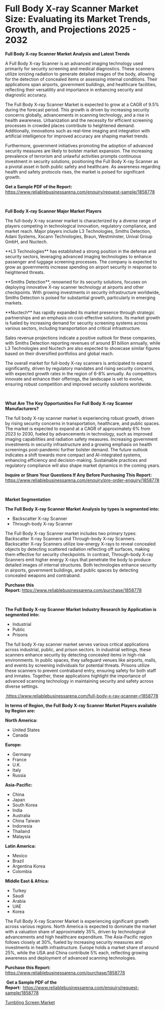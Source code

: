 <p><h1>Full Body X-ray Scanner Market Size: Evaluating its Market Trends, Growth, and Projections 2025 - 2032</h1></p><p><strong>Full Body X-ray Scanner Market Analysis and Latest Trends</strong></p>
<p><p>A Full Body X-ray Scanner is an advanced imaging technology used primarily for security screening and medical diagnostics. These scanners utilize ionizing radiation to generate detailed images of the body, allowing for the detection of concealed items or assessing internal conditions. Their applications span airports, government buildings, and healthcare facilities, reflecting their versatility and importance in enhancing security and diagnostic accuracy.</p><p>The Full Body X-ray Scanner Market is expected to grow at a CAGR of 9.5% during the forecast period. This growth is driven by increasing security concerns globally, advancements in scanning technology, and a rise in health awareness. Urbanization and the necessity for efficient screening processes in crowded places contribute to heightened demand. Additionally, innovations such as real-time imaging and integration with artificial intelligence for improved accuracy are shaping market trends. </p><p>Furthermore, government initiatives promoting the adoption of advanced security measures are likely to bolster market expansion. The increasing prevalence of terrorism and unlawful activities prompts continuous investment in security solutions, positioning the Full Body X-ray Scanner as a pivotal asset in both public safety and healthcare. As awareness regarding health and safety protocols rises, the market is poised for significant growth.</p></p>
<p><strong>Get a Sample PDF of the Report:&nbsp;</strong> <a href="https://www.reliablebusinessarena.com/enquiry/request-sample/1858778?utm_campaign=2928&utm_medium=2&utm_source=Github&utm_content=ia&utm_term=12042025&utm_id=full-body-x-ray-scanner">https://www.reliablebusinessarena.com/enquiry/request-sample/1858778</a></p>
<p>&nbsp;</p>
<p><strong>Full Body X-ray Scanner Major Market Players</strong></p>
<p><p>The full-body X-ray scanner market is characterized by a diverse range of players competing in technological innovation, regulatory compliance, and market reach. Major players include L3 Technologies, Smiths Detection, Adani Systems, Xscann Technologies, Braun, Westminster, Unival Group GmbH, and Nuctech.</p><p>**L3 Technologies** has established a strong position in the defense and security sectors, leveraging advanced imaging technologies to enhance passenger and luggage screening processes. The company is expected to grow as governments increase spending on airport security in response to heightened threats.</p><p>**Smiths Detection**, renowned for its security solutions, focuses on deploying innovative X-ray scanner technology at airports and other checkpoints. With growing investments in security infrastructure worldwide, Smiths Detection is poised for substantial growth, particularly in emerging markets.</p><p>**Nuctech** has rapidly expanded its market presence through strategic partnerships and an emphasis on cost-effective solutions. Its market growth is fueled by increasing demand for security screening systems across various sectors, including transportation and critical infrastructure.</p><p>Sales revenue projections indicate a positive outlook for these companies, with Smiths Detection reporting revenues of around $1 billion annually, while L3 Technologies and Nuctech are also expected to showcase similar figures based on their diversified portfolios and global reach. </p><p>The overall market for full-body X-ray scanners is anticipated to expand significantly, driven by regulatory mandates and rising security concerns, with expected growth rates in the region of 6-8% annually. As competitors innovate and enhance their offerings, the landscape is set to evolve, ensuring robust competition and improved security solutions worldwide.</p></p>
<p>&nbsp;</p>
<p><strong>What Are The Key Opportunities For Full Body X-ray Scanner Manufacturers?</strong></p>
<p><p>The full body X-ray scanner market is experiencing robust growth, driven by rising security concerns in transportation, healthcare, and public spaces. The market is expected to expand at a CAGR of approximately 6% from 2023 to 2030, fueled by advancements in technology, such as improved imaging capabilities and radiation safety measures. Increasing government investments in security infrastructure and a growing emphasis on health screenings post-pandemic further bolster demand. The future outlook indicates a shift towards more compact and AI-integrated systems, enhancing efficiency and decision-making. Sustainable practices and regulatory compliance will also shape market dynamics in the coming years.</p></p>
<p><strong>Inquire or Share Your Questions If Any Before Purchasing This Report:</strong> <a href="https://www.reliablebusinessarena.com/enquiry/pre-order-enquiry/1858778?utm_campaign=2928&utm_medium=2&utm_source=Github&utm_content=ia&utm_term=12042025&utm_id=full-body-x-ray-scanner">https://www.reliablebusinessarena.com/enquiry/pre-order-enquiry/1858778</a></p>
<p>&nbsp;</p>
<p><strong>Market Segmentation</strong></p>
<p><strong>The Full Body X-ray Scanner Market Analysis by types is segmented into:</strong></p>
<p><ul><li>Backscatter X-ray Scanner</li><li>Through-body X-ray Scanner</li></ul></p>
<p><p>The Full Body X-ray Scanner market includes two primary types: Backscatter X-ray Scanners and Through-body X-ray Scanners. Backscatter X-ray Scanners utilize low-energy X-rays to reveal concealed objects by detecting scattered radiation reflecting off surfaces, making them effective for security checkpoints. In contrast, Through-body X-ray Scanners emit higher energy X-rays that penetrate the body to produce detailed images of internal structures. Both technologies enhance security in airports, government buildings, and public spaces by detecting concealed weapons and contraband.</p></p>
<p><strong>Purchase this Report:&nbsp;</strong><a href="https://www.reliablebusinessarena.com/purchase/1858778?utm_campaign=2928&utm_medium=2&utm_source=Github&utm_content=ia&utm_term=12042025&utm_id=full-body-x-ray-scanner">https://www.reliablebusinessarena.com/purchase/1858778</a></p>
<p>&nbsp;</p>
<p><strong>The Full Body X-ray Scanner Market Industry Research by Application is segmented into:</strong></p>
<p><ul><li>Industrial</li><li>Public</li><li>Prisons</li></ul></p>
<p><p>The full body X-ray scanner market serves various critical applications across industrial, public, and prison sectors. In industrial settings, these scanners enhance security by detecting concealed items in high-risk environments. In public spaces, they safeguard venues like airports, malls, and events by screening individuals for potential threats. Prisons utilize these scanners to prevent contraband entry, ensuring safety for both staff and inmates. Together, these applications highlight the importance of advanced scanning technology in maintaining security and safety across diverse settings.</p></p>
<p><a href="https://www.reliablebusinessarena.com/full-body-x-ray-scanner-r1858778?utm_campaign=2928&utm_medium=2&utm_source=Github&utm_content=ia&utm_term=12042025&utm_id=full-body-x-ray-scanner">&nbsp;https://www.reliablebusinessarena.com/full-body-x-ray-scanner-r1858778</a></p>
<p><strong>In terms of Region, the Full Body X-ray Scanner Market Players available by Region are:</strong></p>
<p>
    <p> <strong> North America: </strong>
        <ul>
            <li>United States</li>
            <li>Canada</li>
        </ul>
        </p> 
    <p> <strong> Europe: </strong>
        <ul>
            <li>Germany</li>
            <li>France</li>
            <li>U.K.</li>
            <li>Italy</li>
            <li>Russia</li>
        </ul>
        </p> 
    <p> <strong> Asia-Pacific: </strong>
        <ul>
            <li>China</li>
            <li>Japan</li>
            <li>South Korea</li>
            <li>India</li>
            <li>Australia</li>
            <li>China Taiwan</li>
            <li>Indonesia</li>
            <li>Thailand</li>
            <li>Malaysia</li>
        </ul>
        </p> 
    <p> <strong> Latin America: </strong>
        <ul>
            <li>Mexico</li>
            <li>Brazil</li>
            <li>Argentina Korea</li>
            <li>Colombia</li>
        </ul>
        </p> 
    <p> <strong> Middle East & Africa: </strong>
        <ul>
            <li>Turkey</li>
            <li>Saudi</li>
            <li>Arabia</li>
            <li>UAE</li>
            <li>Korea</li>
        </ul>
    </p>
    </p>
<p><p>The Full Body X-ray Scanner Market is experiencing significant growth across various regions. North America is expected to dominate the market with a valuation share of approximately 35%, driven by technological advancements and high healthcare expenditure. The Asia-Pacific region follows closely at 30%, fueled by increasing security measures and investments in health infrastructure. Europe holds a market share of around 25%, while the USA and China contribute 5% each, reflecting growing awareness and deployment of advanced scanning technologies.</p></p>
<p><strong>Purchase this Report: </strong><a href="https://www.reliablebusinessarena.com/purchase/1858778?utm_campaign=2928&utm_medium=2&utm_source=Github&utm_content=ia&utm_term=12042025&utm_id=full-body-x-ray-scanner">https://www.reliablebusinessarena.com/purchase/1858778</a></p>
<p>&nbsp;<strong>Get a Sample PDF of the Report:&nbsp;&nbsp;</strong><a href="https://www.reliablebusinessarena.com/enquiry/request-sample/1858778?utm_campaign=2928&utm_medium=2&utm_source=Github&utm_content=ia&utm_term=12042025&utm_id=full-body-x-ray-scanner">https://www.reliablebusinessarena.com/enquiry/request-sample/1858778</a></p>
<p><strong></strong></p>
<p><p><a href="https://github.com/hannajuana198484/Market-Research-Report-List-1/blob/main/tumbling-screen-market.md?utm_campaign=2928&utm_medium=2&utm_source=Github&utm_content=ia&utm_term=12042025&utm_id=full-body-x-ray-scanner">Tumbling Screen Market</a></p></p>
